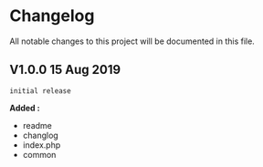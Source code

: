# Changelog
All notable changes to this project will be documented in this file.

## V1.0.0 15 Aug 2019
    initial release 
**Added :**
- readme
- changlog
- index.php
- common 